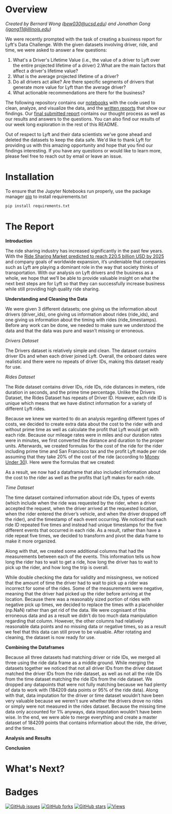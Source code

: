 # Overview 

_Created by Bernard Wong (bew030@ucsd.edu) and Jonathan Gong (jgong11@illinois.edu)_

We were recently prompted with the task of creating a business report for Lyft's Data Challenge. With the given datasets involving driver, ride, and time, we were asked to answer a few questions: 
1. What's a Driver's Lifetime Value (i.e., the value of a driver to Lyft over the entire projected lifetime of a driver)
2.What are the main factors that affect a driver's lifetime value?
3. What is the average projected lifetime of a driver? 
4. Do all drivers act alike? Are there specific segments of drivers that generate more value for Lyft than the average driver?
5. What actionable recommendations are there for the business? 

The following repository contains our [notebooks](https://github.com/bew030/lyft-challenge/tree/master/work%20notebooks) with the code used to clean, analyze, and visualize the data, and the [written reports](https://github.com/bew030/lyft-challenge/tree/master/writings) that show our findings. Our [final submitted report](https://github.com/bew030/lyft-challenge/blob/master/writings/submitted_lyft_paper.pdf) contains our thought process as well as our results and answers to the questions. You can also find our results of our week long exploration in the rest of this README. 

Out of respect to Lyft and their data scientists we've gone ahead and deleted the datasets to keep the data safe. We'd like to thank Lyft for providing us with this amazing opportunity and hope that you find our findings interesting. If you have any questions or would like to learn more, please feel free to reach out by email or leave an issue.  


# Installation 
To ensure that the Jupyter Notebooks run properly, use the package manager [pip](https://pip.pypa.io/en/stable/) to install requirements.txt

```bash
pip install requirements.txt
```

# The Report
**Introduction**

The ride sharing industry has increased significantly in the past few years. With the [Ride Sharing Market predicted to reach 220.5 billion USD by 2025](https://www.reuters.com/brandfeatures/venture-capital/article?id=83120) and company goals of worldwide expansion,  it’s undeniable that companies such as Lyft are playing a dominant role in the way that society thinks of transportation. With our analysis on Lyft drivers and the business as a whole, we hope that we’ll be able to provide valuable insight on what the next best steps are for Lyft so that they can successfully increase business while still providing high quality ride sharing. 

**Understanding and Cleaning the Data** 

We were given 3 different datasets; one giving us the information about drivers (driver_ids), one giving us information about rides (ride_ids), and one giving us information about the timing with rides (ride_timestamps). Before any work can be done, we needed to make sure we understood the data and that the data was pure and wasn’t missing or erroneous.

_Drivers Dataset_

The Drivers dataset is relatively simple and clean. The dataset contains driver IDs and when each driver joined Lyft. Overall, the onboard dates were realistic and there were no repeats of driver IDs, making this dataset ready for use.

_Rides Dataset_ 

The Ride dataset contains driver IDs, ride IDs, ride distances in meters, ride duration in seconds, and the prime time percentage. Unlike the Drivers Dataset, the Rides Dataset has repeats of Driver ID. However, each ride ID is unique which means that we have distinct information for a variety of different Lyft rides. 

Because we knew we wanted to do an analysis regarding different types of costs, we decided to create extra data about the cost to the rider with and without prime time as well as calculate the profit that Lyft would get with each ride. Because our mileage rates were in miles and our duration rates were in minutes, we first converted the distance and duration to the proper units. Afterwards, we created formulas for the cost of the ride for the rider including prime time and San Francisco tax and the profit Lyft made per ride assuming that they take 20% of the cost of the ride (according to [Money Under 30](https://www.moneyunder30.com/driving-for-uber-or-lyft)). Here were the formulas that we created:
  
As a result, we now had a dataframe that also included information about the cost to the rider as well as the profits that Lyft makes for each ride. 

_Time Dataset_

The time dataset contained information about ride IDs, types of events (which include when the ride was requested by the rider, when a driver accepted the request, when the driver arrived at the requested location, when the rider entered the driver’s vehicle, and when the driver dropped off the rider), and the timestamp of each event occurring. We noticed that each ride ID repeated five times and instead had unique timestamps for the five different events that occurred in each ride. As a result, rather than have a ride repeat five times, we decided to transform and pivot the data frame to make it more organized.

Along with that, we created some additional columns that had the measurements between each of the events. This information tells us how long the rider has to wait to get a ride, how long the driver has to wait to pick up the rider, and how long the trip is overall. 

While double checking the data for validity and missingness, we noticed that the amount of time the driver had to wait to pick up a rider was incorrect for some of the rides. Some of the measurements were negative, meaning that the driver had picked up the rider before arriving at the location. Because there was a reasonably sized portion of rides with negative pick up times, we decided to replace the times with a placeholder (np.NaN) rather than get rid of the data. We were cognisant of this erroneous data and as a result we didn’t do too much data manipulation regarding that column. However, the other columns had relatively reasonable data points and no missing data or negative times, so as a result we feel that this data can still prove to be valuable. After rotating and cleaning, the dataset is now ready for use. 

**Combining the Dataframes**

Because all three datasets had matching driver or ride IDs, we merged all three using the ride data frame as a middle ground. While merging the datasets together we noticed that not all driver IDs from the driver dataset matched the driver IDs from the ride dataset, as well as not all the ride IDs from the time dataset matching the ride IDs from the ride dataset. We dropped any datapoints that were not fully matching because we had plenty of data to work with (184209 data points or 95% of the ride data). Along with that, data imputation for the driver or time dataset wouldn’t have been very valuable because we weren't sure whether the drivers drove no rides or simply were not measured in the rides dataset. Because the missing time data only accounted for 1% anyways, data imputation wouldn't have been wise. In the end, we were able to merge everything and create a master dataset of 184209 points that contains information about the ride, the driver, and the times.

**Analysis and Results** 

**Conclusion**

# What's Next? 

# Badges
[![GitHub issues](https://img.shields.io/github/issues/bew030/lyft-challenge?color=purple)](https://github.com/bew030/lyft-challenge/issues)
[![GitHub forks](https://img.shields.io/github/forks/bew030/lyft-challenge?color=orange)](https://github.com/bew030/lyft-challenge/network)
[![GitHub stars](https://img.shields.io/github/stars/bew030/lyft-challenge)](https://github.com/bew030/lyft-challenge/stargazers)
[![Views](http://hits.dwyl.io/bew030/lyft-challenge.svg)](http://hits.dwyl.io/bew030/lyft-challenge)
